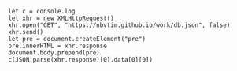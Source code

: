         let c = console.log
        let xhr = new XMLHttpRequest()
        xhr.open("GET", "https://nbvtim.github.io/work/db.json", false)
        xhr.send()
        let pre = document.createElement("pre")
        pre.innerHTML = xhr.response
        document.body.prepend(pre)
        c(JSON.parse(xhr.response)[0].data[0][0])

